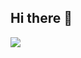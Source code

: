 ## Hi there 👋
<img src="https://img.shields.io/badge/springboot-3DDC84?style=flat-square&logo=springboot&logoColor=white"/>

<!--
**KangJeongTaek/KangJeongTaek** is a ✨ _special_ ✨ repository because its `README.md` (this file) appears on your GitHub profile.

Here are some ideas to get you started:

- 🔭 I’m currently working on ...
- 🌱 I’m currently learning ...
- 👯 I’m looking to collaborate on ...
- 🤔 I’m looking for help with ...
- 💬 Ask me about ...
- 📫 How to reach me: ...
- 😄 Pronouns: ...
- ⚡ Fun fact: ...
-->

